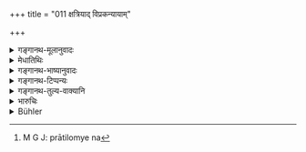 +++
title = "011 क्षत्रियाद् विप्रकन्यायाम्"

+++

<details><summary>गङ्गानथ-मूलानुवादः</summary>

One born from the Kṣatriya on the Brāhmaṇa maiden is ‘Sūta’ in caste; and the sons born on the Kṣatriya and the Brāhmaṇa maiden from the vaiśya are ‘Māgadha’ and ‘Vaideha’ respectively.—(10)
</details>

<details><summary>मेधातिथिः</summary>

आनुलोम्ये पूर्वो विधिः । प्रातिलोम्येन[^६२] त्व् अयम् उच्यते । **कन्या**ग्रहणम् उक्तार्थम् (च्ड़्। १०.८) । **वैश्यान् मागधवैदेहौ** यथासंख्येन, राजस्त्रियां मागधः ब्राह्मण्यां वैदेहः ॥ १०.११ ॥


[^६२]:
     M G J: prātilomye na
</details>

<details><summary>गङ्गानथ-भाष्यानुवादः</summary>

The foregoing rules apply to marriages in the ‘natural order,’ those pertaining to the marriages of the ‘reverse order’ are now stated.

The significance of the terra ‘*maiden*’ has been already explained.

From the *Vaiśya* are born the ‘*Māgadha*’ and the *Vaideha*,’ respectively; *i.e*., that born from the *Kṣatriya* girl is the ‘*Māgadha*’ and that born of the *Brāhmaṇa* girl, the ‘*Vaideha*.’—(11)
</details>

<details><summary>गङ्गानथ-टिप्पन्यः</summary>

This verse is quoted in *Smṛtitattva* (p. 540);—and in *Parāśaramādhava*
(Āchāra, p. 513).
</details>

<details><summary>गङ्गानथ-तुल्य-वाक्यानि</summary>

**(verses 10.6-41)  
**

See Comparative notes for [Verse
10.6].
</details>

<details><summary>भारुचिः</summary>

प्रातिलोम्येन यथाक्रमं क्षत्रियाद् ब्राह्मण्यां सूतः । विस्यात् क्षत्रियायां मागधः। ब्राह्मण्यां वैदेहकः ॥ १०.११ ॥
</details>

<details><summary>Bühler</summary>

011	From a Kshatriya by the daughter of a Brahmana is born (a son called) according to his caste (gati) a Suta; from a Vaisya by females of the royal and the Brahmana (castes) spring a Magadha and a Vaideha.
</details>
